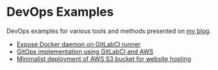 # DevOps Examples

DevOps examples for various tools and methods presented on [my blog](https://blog.crafteo.io).

- [Expose Docker daemon on GitLabCI runner](./gitlabci-dockerd-runner)
- [GitOps implementation using GitLabCI and AWS](https://gitlab.com/crafteo/devops-examples/gitlabci-gitops-s3-static-website)
- [Minimalist deployment of AWS S3 bucket for website hosting](./aws-minimalist-s3-website)